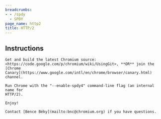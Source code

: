 ```yaml
---
breadcrumbs:
- - /spdy
  - SPDY
page_name: http2
title: HTTP/2
---
```


## Instructions

    Get and build the latest Chromium source:
    <https://code.google.com/p/chromium/wiki/UsingGit>, **OR** join the [Chrome
    Canary](https://www.google.com/intl/en/chrome/browser/canary.html) channel.

    Run Chrome with the "--enable-spdy4" command-line flag (an internal name for
    HTTP/2).

    Enjoy!

    Contact [Bence Béky](mailto:bnc@chromium.org) if you have questions.
